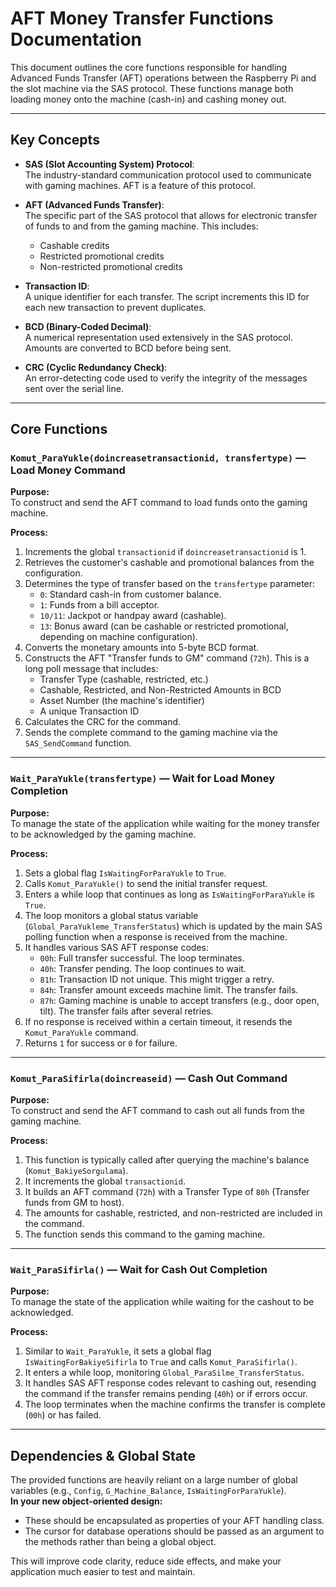 # AFT Money Transfer Functions Documentation

This document outlines the core functions responsible for handling Advanced Funds Transfer (AFT) operations between the Raspberry Pi and the slot machine via the SAS protocol. These functions manage both loading money onto the machine (cash-in) and cashing money out.

---

## Key Concepts

- **SAS (Slot Accounting System) Protocol**:  
  The industry-standard communication protocol used to communicate with gaming machines. AFT is a feature of this protocol.

- **AFT (Advanced Funds Transfer)**:  
  The specific part of the SAS protocol that allows for electronic transfer of funds to and from the gaming machine. This includes:

  - Cashable credits
  - Restricted promotional credits
  - Non-restricted promotional credits

- **Transaction ID**:  
  A unique identifier for each transfer. The script increments this ID for each new transaction to prevent duplicates.

- **BCD (Binary-Coded Decimal)**:  
  A numerical representation used extensively in the SAS protocol. Amounts are converted to BCD before being sent.

- **CRC (Cyclic Redundancy Check)**:  
  An error-detecting code used to verify the integrity of the messages sent over the serial line.

---

## Core Functions

### `Komut_ParaYukle(doincreasetransactionid, transfertype)` — Load Money Command

**Purpose:**  
To construct and send the AFT command to load funds onto the gaming machine.

**Process:**

1. Increments the global `transactionid` if `doincreasetransactionid` is 1.
2. Retrieves the customer's cashable and promotional balances from the configuration.
3. Determines the type of transfer based on the `transfertype` parameter:
   - `0`: Standard cash-in from customer balance.
   - `1`: Funds from a bill acceptor.
   - `10/11`: Jackpot or handpay award (cashable).
   - `13`: Bonus award (can be cashable or restricted promotional, depending on machine configuration).
4. Converts the monetary amounts into 5-byte BCD format.
5. Constructs the AFT "Transfer funds to GM" command (`72h`). This is a long poll message that includes:
   - Transfer Type (cashable, restricted, etc.)
   - Cashable, Restricted, and Non-Restricted Amounts in BCD
   - Asset Number (the machine's identifier)
   - A unique Transaction ID
6. Calculates the CRC for the command.
7. Sends the complete command to the gaming machine via the `SAS_SendCommand` function.

---

### `Wait_ParaYukle(transfertype)` — Wait for Load Money Completion

**Purpose:**  
To manage the state of the application while waiting for the money transfer to be acknowledged by the gaming machine.

**Process:**

1. Sets a global flag `IsWaitingForParaYukle` to `True`.
2. Calls `Komut_ParaYukle()` to send the initial transfer request.
3. Enters a while loop that continues as long as `IsWaitingForParaYukle` is `True`.
4. The loop monitors a global status variable (`Global_ParaYukleme_TransferStatus`) which is updated by the main SAS polling function when a response is received from the machine.
5. It handles various SAS AFT response codes:
   - `00h`: Full transfer successful. The loop terminates.
   - `40h`: Transfer pending. The loop continues to wait.
   - `81h`: Transaction ID not unique. This might trigger a retry.
   - `84h`: Transfer amount exceeds machine limit. The transfer fails.
   - `87h`: Gaming machine is unable to accept transfers (e.g., door open, tilt). The transfer fails after several retries.
6. If no response is received within a certain timeout, it resends the `Komut_ParaYukle` command.
7. Returns `1` for success or `0` for failure.

---

### `Komut_ParaSifirla(doincreaseid)` — Cash Out Command

**Purpose:**  
To construct and send the AFT command to cash out all funds from the gaming machine.

**Process:**

1. This function is typically called after querying the machine's balance (`Komut_BakiyeSorgulama`).
2. It increments the global `transactionid`.
3. It builds an AFT command (`72h`) with a Transfer Type of `80h` (Transfer funds from GM to host).
4. The amounts for cashable, restricted, and non-restricted are included in the command.
5. The function sends this command to the gaming machine.

---

### `Wait_ParaSifirla()` — Wait for Cash Out Completion

**Purpose:**  
To manage the state of the application while waiting for the cashout to be acknowledged.

**Process:**

1. Similar to `Wait_ParaYukle`, it sets a global flag `IsWaitingForBakiyeSifirla` to `True` and calls `Komut_ParaSifirla()`.
2. It enters a while loop, monitoring `Global_ParaSilme_TransferStatus`.
3. It handles SAS AFT response codes relevant to cashing out, resending the command if the transfer remains pending (`40h`) or if errors occur.
4. The loop terminates when the machine confirms the transfer is complete (`00h`) or has failed.

---

## Dependencies & Global State

The provided functions are heavily reliant on a large number of global variables (e.g., `Config`, `G_Machine_Balance`, `IsWaitingForParaYukle`).  
**In your new object-oriented design:**

- These should be encapsulated as properties of your AFT handling class.
- The cursor for database operations should be passed as an argument to the methods rather than being a global object.

This will improve code clarity, reduce side effects, and make your application much easier to test and maintain.
